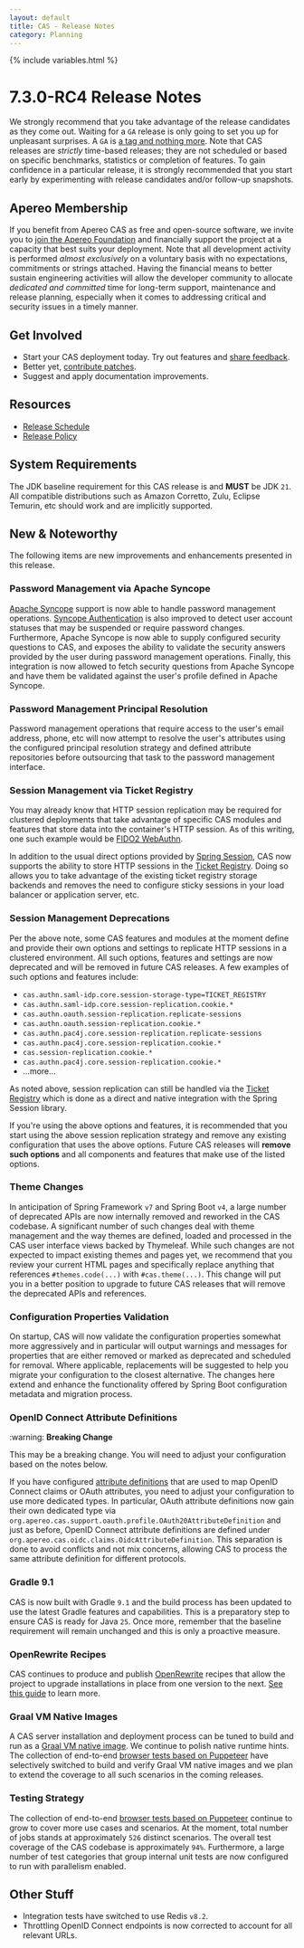 ```yaml
---
layout: default
title: CAS - Release Notes
category: Planning
---
```


{% include variables.html %}

# 7.3.0-RC4 Release Notes

We strongly recommend that you take advantage of the release candidates as they come out. Waiting for a `GA` release is only going to set
you up for unpleasant surprises. A `GA` is [a tag and nothing more](https://apereo.github.io/2017/03/08/the-myth-of-ga-rel/). Note
that CAS releases are *strictly* time-based releases; they are not scheduled or based on specific benchmarks,
statistics or completion of features. To gain confidence in a particular
release, it is strongly recommended that you start early by experimenting with release candidates and/or follow-up snapshots.

## Apereo Membership

If you benefit from Apereo CAS as free and open-source software, we invite you
to [join the Apereo Foundation](https://www.apereo.org/content/apereo-membership)
and financially support the project at a capacity that best suits your deployment. Note that all development activity is performed
*almost exclusively* on a voluntary basis with no expectations, commitments or strings attached. Having the financial means to better
sustain engineering activities will allow the developer community to allocate *dedicated and committed* time for long-term support,
maintenance and release planning, especially when it comes to addressing critical and security issues in a timely manner.

## Get Involved

- Start your CAS deployment today. Try out features and [share feedback](/cas/Mailing-Lists.html).
- Better yet, [contribute patches](/cas/developer/Contributor-Guidelines.html).
- Suggest and apply documentation improvements.

## Resources

- [Release Schedule](https://github.com/apereo/cas/milestones)
- [Release Policy](/cas/developer/Release-Policy.html)

## System Requirements

The JDK baseline requirement for this CAS release is and **MUST** be JDK `21`. All compatible distributions
such as Amazon Corretto, Zulu, Eclipse Temurin, etc should work and are implicitly supported.

## New & Noteworthy

The following items are new improvements and enhancements presented in this release.

### Password Management via Apache Syncope

[Apache Syncope](../password_management/Password-Management-ApacheSyncope.html) support is now 
able to handle password management operations. [Syncope Authentication](../authentication/Syncope-Authentication.html) 
is also improved to detect user account statuses that may be suspended or require password changes. Furthermore,
Apache Syncope is now able to supply configured security questions to CAS, and exposes the ability to validate
the security answers provided by the user during password management operations. Finally, this integration
is now allowed to fetch security questions from Apache Syncope and have them be validated against the user's
profile defined in Apache Syncope.

### Password Management Principal Resolution

Password management operations that require access to the user's email address, phone, etc
will now attempt to resolve the user's attributes using the configured principal resolution strategy
and defined attribute repositories before outsourcing that task to the password management interface.
  
### Session Management via Ticket Registry

You may already know that HTTP session replication may be required for clustered deployments that take advantage of specific CAS
modules and features that store data into the container's HTTP session. As of this writing, one such example
would be [FIDO2 WebAuthn](../mfa/FIDO2-WebAuthn-Authentication.html).

In addition to the usual direct options provided by [Spring Session](../webflow/Webflow-Customization-Sessions-ServerSide.html), CAS now 
supports the ability to store HTTP sessions in the [Ticket Registry](../webflow/Webflow-Customization-Sessions-ServerSide-TicketRegistry.html).
Doing so allows you to take advantage of the existing ticket registry storage backends and removes the need to configure
sticky sessions in your load balancer or application server, etc.

### Session Management Deprecations

Per the above note, some CAS features and modules at the moment define and provide their own options and settings to
replicate HTTP sessions in a clustered environment. All such options, features and settings are now deprecated
and will be removed in future CAS releases. A few examples of such options and features include:

- `cas.authn.saml-idp.core.session-storage-type=TICKET_REGISTRY`
- `cas.authn.saml-idp.core.session-replication.cookie.*`
- `cas.authn.oauth.session-replication.replicate-sessions`
- `cas.authn.oauth.session-replication.cookie.*`
- `cas.authn.pac4j.core.session-replication.replicate-sessions`
- `cas.authn.pac4j.core.session-replication.cookie.*`
- `cas.session-replication.cookie.*`
- `cas.authn.pac4j.core.session-replication.cookie.*`
- ...more...
    
As noted above, session replication can still be handled via the 
[Ticket Registry](../webflow/Webflow-Customization-Sessions-ServerSide-TicketRegistry.html)
which is done as a direct and native integration with the Spring Session library. 
        
If you're using the above options and features, it is recommended that you start using the above session replication strategy
and remove any existing configuration that uses the above options. Future CAS releases will
**remove such options** and all components and features that make use of the listed options.
  
### Theme Changes

In anticipation of Spring Framework `v7` and Spring Boot `v4`, a large number of deprecated APIs are now 
internally removed and reworked in the CAS codebase. A significant number of such changes deal with theme management
and the way themes are defined, loaded and processed in the CAS user interface views backed by Thymeleaf. 
While such changes are not expected to impact existing themes and pages yet, we recommend that you review your current HTML pages
and specifically replace anything that references `#themes.code(...)` with `#cas.theme(...)`. This change will 
put you in a better position to upgrade to future CAS releases that will remove the deprecated APIs and references.
 
### Configuration Properties Validation

On startup, CAS will now validate the configuration properties somewhat more aggressively and in particular
will output warnings and messages for properties that are either removed or marked as deprecated and scheduled for removal.
Where applicable, replacements will be suggested to help you migrate your configuration to the closest alternative.
The changes here extend and enhance the functionality offered by Spring Boot configuration metadata and migration process.
 
### OpenID Connect Attribute Definitions

<div class="alert alert-warning">:warning: <strong>Breaking Change</strong><p>
This may be a breaking change. You will need to adjust your configuration based on the notes below.</p></div>

If you have configured [attribute definitions](../integration/Attribute-Definitions.html) 
that are used to map OpenID Connect claims or OAuth attributes, you need to
adjust your configuration to use more dedicated types. In particular, OAuth attribute definitions now gain their own
dedicated type via `org.apereo.cas.support.oauth.profile.OAuth20AttributeDefinition` and just as before, OpenID Connect
attribute definitions are defined under `org.apereo.cas.oidc.claims.OidcAttributeDefinition`. This separation is done to avoid
conflicts and not mix concerns, allowing CAS to process the same attribute definition for different protocols.

### Gradle 9.1

CAS is now built with Gradle `9.1` and the build process has been updated to
use the latest Gradle features and capabilities. This is a preparatory step to ensure CAS 
is ready for Java `25`. Once more, remember that the baseline requirement 
will remain unchanged and this is only a proactive measure.

### OpenRewrite Recipes

CAS continues to produce and publish [OpenRewrite](https://docs.openrewrite.org/) recipes that allow the project to upgrade installations
in place from one version to the next. [See this guide](../installation/OpenRewrite-Upgrade-Recipes.html) to learn more.

### Graal VM Native Images

A CAS server installation and deployment process can be tuned to build and run
as a [Graal VM native image](../installation/GraalVM-NativeImage-Installation.html). We continue to polish native runtime hints.
The collection of end-to-end [browser tests based on Puppeteer](../../developer/Test-Process.html) have selectively switched
to build and verify Graal VM native images and we plan to extend the coverage to all such scenarios in the coming releases.

### Testing Strategy

The collection of end-to-end [browser tests based on Puppeteer](../../developer/Test-Process.html) continue to grow to cover more use cases
and scenarios. At the moment, total number of jobs stands at approximately `526` distinct scenarios. The overall
test coverage of the CAS codebase is approximately `94%`. Furthermore, a large number of test categories that group internal unit tests
are now configured to run with parallelism enabled.

## Other Stuff
     
- Integration tests have switched to use Redis `v8.2`.
- Throttling OpenID Connect endpoints is now corrected to account for all relevant URLs. 
